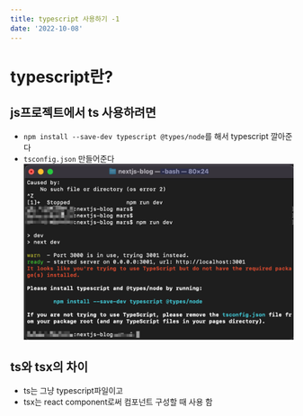 ```yaml
---
title: typescript 사용하기 -1
date: '2022-10-08'
---
```


# typescript란?

## js프로젝트에서 ts 사용하려면
- ```npm install --save-dev typescript @types/node```를 해서 typescript 깔아준다
- ```tsconfig.json``` 만들어준다
![](.typescript-1_images/bad13907.png)


## ts와 tsx의 차이
- ts는 그냥 typescript파일이고
- tsx는 react component로써 컴포넌트 구성할 때 사용 함